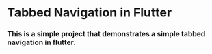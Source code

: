# Tabbed Navigation in Flutter

### This is a simple project that demonstrates a simple tabbed navigation in flutter.